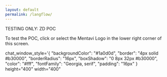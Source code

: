 ```yaml
---
layout: default
permalink: /langflow/
---
```


TESTING ONLY: ZD POC

To test the POC, click or select the Mentavi Logo in the lower right corner of this screen.

<script>
  window.zESettings = {
    webWidget: {
      launcher: { labelVisible: false } // hide the badge/launcher by default
      // don't suppress channels here
    }
  };
</script>

<script id="ze-snippet" src="https://static.zdassets.com/ekr/snippet.js?key=023ec2cb-f199-48ed-b908-fc31a374dcd8"></script>

<script>
  zE(function () {
    const params = new URLSearchParams(location.search);
    if (params.get('openSupport') === '1') {
      zE('webWidget', 'show');  // IMPORTANT: make visible first
      zE('webWidget', 'open');  // then open it
    } else {
      zE('webWidget', 'hide');  // keep it hidden on normal loads
    }
  });
</script>


<script
  src="https://cdn.jsdelivr.net/gh/logspace-ai/langflow-embedded-chat@v1.0.7/dist/build/static/js/bundle.min.js">
</script>
  <langflow-chat
    window_title="Zendesk POC TESTING ONLY"
    flow_id="84ab45b3-0ea8-4fa2-9aa5-3ccc344ad710"
    host_url="https://langflow.mentavi.com"
    api_key="sk-c5LYVCQL7MQ9bkqxlx-MsFCZcFUUB8f1BL7Sk8zM7a8">
    chat_window_style='{
        "backgroundColor": "#1a0d0d",
        "border": "4px solid #b30000",
        "borderRadius": "16px",
        "boxShadow": "0 8px 32px #b30000",
        "color": "#fff",
        "fontFamily": "Georgia, serif",
        "padding": "16px"
        }
    height="400"
    width="400"
</langflow-chat>

